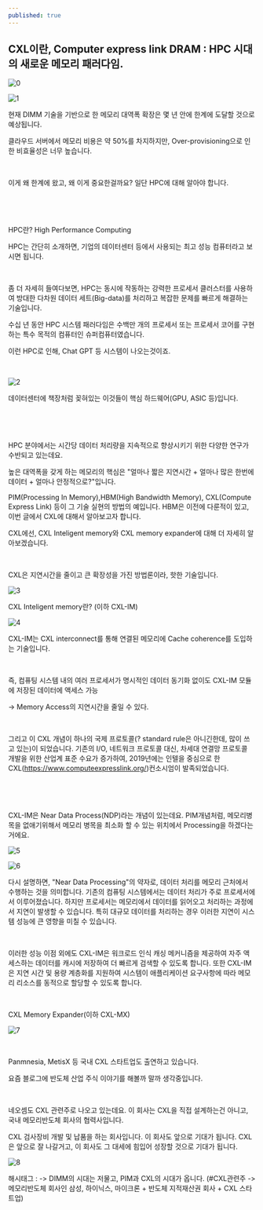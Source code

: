 ```yaml
---
published: true
---
```

## CXL이란, Computer express link DRAM : HPC 시대의 새로운 메모리 패러다임.

![0](/assets/img/223283086133/0.png)

![1](/assets/img/223283086133/1.png)

현재 DIMM 기술을 기반으로 한 메모리 대역폭 확장은 몇 년 안에 한계에 도달할 것으로 예상됩니다.

클라우드 서버에서 메모리 비용은 약 50%를 차지하지만, Over-provisioning으로 인한 비효율성은 너무 높습니다.

​

이게 왜 한계에 왔고, 왜 이게 중요한걸까요? 일단 HPC에 대해 알아야 합니다.

​

​

HPC란? High Performance Computing

HPC는 간단히 소개하면, 기업의 데이터센터 등에서 사용되는 최고 성능 컴퓨터라고 보시면 됩니다.

​

좀 더 자세히 들여다보면, HPC는 동시에 작동하는 강력한 프로세서 클러스터를 사용하여 방대한 다차원 데이터 세트(Big-data)를 처리하고 복잡한 문제를 빠르게 해결하는 기술입니다.

수십 년 동안 HPC 시스템 패러다임은 수백만 개의 프로세서 또는 프로세서 코어를 구현하는 특수 목적의 컴퓨터인 슈퍼컴퓨터였습니다.

이런 HPC로 인해, Chat GPT 등 시스템이 나오는것이죠.

​

![2](/assets/img/223283086133/2.png)

데이터센터에 책장처럼 꽂혀있는 이것들이 핵심 하드웨어(GPU, ASIC 등)입니다.

​

​

HPC 분야에서는 시간당 데이터 처리량을 지속적으로 향상시키기 위한 다양한 연구가 수반되고 있는데요.

높은 대역폭을 갖게 하는 메모리의 핵심은 "얼마나 짧은 지연시간 + 얼마나 많은 한번에 데이터 + 얼마나 안정적으로?"입니다.

PIM(Processing In Memory),HBM(High Bandwidth Memory), CXL(Compute Express Link) 등이 그 기술 실현의 방법의 예입니다. HBM은 이전에 다룬적이 있고, 이번 글에서 CXL에 대해서 알아보고자 합니다.

CXL에선, CXL Inteligent memory와 CXL memory expander에 대해 더 자세히 알아보겠습니다.

​

CXL은 지연시간을 줄이고 큰 확장성을 가진 방법론이라, 핫한 기술입니다.

![3](/assets/img/223283086133/3.png)

CXL Inteligent memory란? (이하 CXL-IM)

![4](/assets/img/223283086133/4.png)

CXL-IM는 CXL interconnect를 통해 연결된 메모리에 Cache coherence를 도입하는 기술입니다.

​

즉, 컴퓨팅 시스템 내의 여러 프로세서가 명시적인 데이터 동기화 없이도 CXL-IM 모듈에 저장된 데이터에 액세스 가능

->  Memory Access의 지연시간을 줄일 수 있다.

​

그리고 이 CXL 개념이 하나의 국제 프로토콜(? standard rule은 아니긴한데, 많이 쓰고 있는)이 되었습니다. 기존의 I/O, 네트워크 프로토콜 대신, 차세대 연결망 프로토콜 개발을 위한 산업계 표준 수요가 증가하여, 2019년에는 인텔을 중심으로 한 CXL(https://www.computeexpresslink.org/)컨소시엄이 발족되었습니다.

​

​

CXL-IM은 Near Data Process(NDP)라는 개념이 있는데요. PIM개념처럼, 메모리병목을 없애기위해서 메모리 병목을 최소화 할 수 있는 위치에서 Processing을 하겠다는거에요.

![5](/assets/img/223283086133/5.png)

![6](/assets/img/223283086133/6.png)

다시 설명하면, "Near Data Processing"의 약자로, 데이터 처리를 메모리 근처에서 수행하는 것을 의미합니다. 기존의 컴퓨팅 시스템에서는 데이터 처리가 주로 프로세서에서 이루어졌습니다. 하지만 프로세서는 메모리에서 데이터를 읽어오고 처리하는 과정에서 지연이 발생할 수 있습니다. 특히 대규모 데이터를 처리하는 경우 이러한 지연이 시스템 성능에 큰 영향을 미칠 수 있습니다.

​

이러한 성능 이점 외에도 CXL-IM은 워크로드 인식 캐싱 메커니즘을 제공하여 자주 액세스하는 데이터를 캐시에 저장하여 더 빠르게 검색할 수 있도록 합니다. 또한 CXL-IM은 지연 시간 및 용량 계층화를 지원하여 시스템이 애플리케이션 요구사항에 따라 메모리 리소스를 동적으로 할당할 수 있도록 합니다.

​

CXL Memory Expander(이하 CXL-MX)

![7](/assets/img/223283086133/7.png)

​

Panmnesia, MetisX 등 국내 CXL 스타트업도 출연하고 있습니다.

요즘 블로그에 반도체 산업 주식 이야기를 해볼까 말까 생각중입니다.

​

네오셈도 CXL 관련주로 나오고 있는데요. 이 회사는 CXL을 직접 설계하는건 아니고, 국내 메모리반도체 회사의 협력사입니다.

CXL 검사장비 개발 및 납품을 하는 회사입니다. 이 회사도 앞으로 기대가 됩니다. CXL은 앞으로 잘 나갈거고, 이 회사도 그 대세에 힘입어 성장할 것으로 기대가 됩니다.

![8](/assets/img/223283086133/8.png)

 해시태그 : -> DIMM의 시대는 저물고, PIM과 CXL의 시대가 옵니다. (#CXL관련주 -> 메모리반도체 회사인 삼성, 하이닉스, 마이크론 + 반도체 지적재산권 회사 + CXL 스타트업)